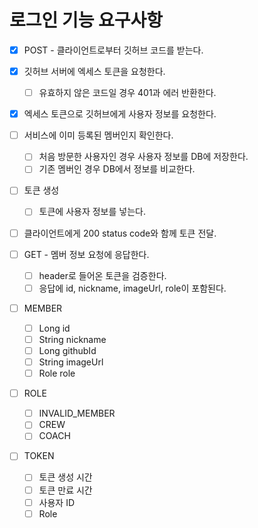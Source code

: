 # 로그인 기능 요구사항

- [x] POST - 클라이언트로부터 깃허브 코드를 받는다.
- [x] 깃허브 서버에 엑세스 토큰을 요청한다.
    - [ ] 유효하지 않은 코드일 경우 401과 에러 반환한다.

- [x] 엑세스 토큰으로 깃허브에게 사용자 정보를 요청한다.
- [ ] 서비스에 이미 등록된 멤버인지 확인한다.
    - [ ] 처음 방문한 사용자인 경우 사용자 정보를 DB에 저장한다.
    - [ ] 기존 멤버인 경우 DB에서 정보를 비교한다.

- [ ] 토큰 생성
    - [ ] 토큰에 사용자 정보를 넣는다.

- [ ] 클라이언트에게 200 status code와 함께 토큰 전달.

- [ ] GET - 멤버 정보 요청에 응답한다.
    - [ ] header로 들어온 토큰을 검증한다.
    - [ ] 응답에 id, nickname, imageUrl, role이 포함된다.

- [ ] MEMBER
    - [ ] Long id
    - [ ] String nickname
    - [ ] Long githubId
    - [ ] String imageUrl
    - [ ] Role role
  
- [ ] ROLE
    - [ ] INVALID_MEMBER
    - [ ] CREW
    - [ ] COACH

- [ ] TOKEN
    - [ ] 토큰 생성 시간
    - [ ] 토큰 만료 시간
    - [ ] 사용자 ID
    - [ ] Role